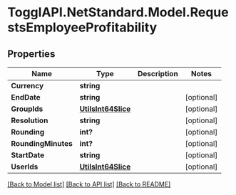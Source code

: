 # TogglAPI.NetStandard.Model.RequestsEmployeeProfitability
## Properties

Name | Type | Description | Notes
------------ | ------------- | ------------- | -------------
**Currency** | **string** |  | 
**EndDate** | **string** |  | [optional] 
**GroupIds** | [**UtilsInt64Slice**](UtilsInt64Slice.md) |  | [optional] 
**Resolution** | **string** |  | [optional] 
**Rounding** | **int?** |  | [optional] 
**RoundingMinutes** | **int?** |  | [optional] 
**StartDate** | **string** |  | [optional] 
**UserIds** | [**UtilsInt64Slice**](UtilsInt64Slice.md) |  | [optional] 

[[Back to Model list]](../README.md#documentation-for-models) [[Back to API list]](../README.md#documentation-for-api-endpoints) [[Back to README]](../README.md)

